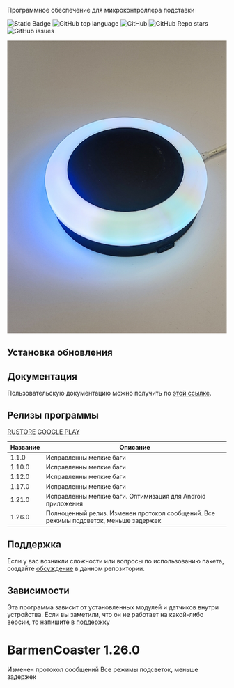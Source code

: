 <!--Описание устройства-->
Программное обеспечение для микроконтроллера подставки

<!--Блок информации о репозитории в бейджах-->
![Static Badge](https://img.shields.io/badge/USKUdev-avtobarmen_coaster-avtobarmen_coaster)
![GitHub top language](https://img.shields.io/github/languages/top/USKUdev/avtobarmen_coaster)
![GitHub](https://img.shields.io/github/license/USKUdev/avtobarmen_coaster)
![GitHub Repo stars](https://img.shields.io/github/stars/USKUdev/avtobarmen_coaster)
![GitHub issues](https://img.shields.io/github/issues/USKUdev/avtobarmen_coaster)

![Logotype](./docs/coaster.jpg)

## Установка обновления

<!--Пользовательская документация-->
## Документация
Пользовательскую документацию можно получить по [этой ссылке](./docs/ru/index.md).

<!--Релизы программы-->
## Релизы программы

[RUSTORE](https://www.rustore.ru/catalog/app/ru.avtonalivator.avtonalivator)
[GOOGLE PLAY](https://play.google.com/store/apps/details?id=ru.avtonalivator.avtonalivator)

| Название | Описание                                                                               |
|----------|----------------------------------------------------------------------------------------|
| 1.1.0    | Исправленны мелкие баги                                                                |
| 1.10.0   | Исправленны мелкие баги                                                                |
| 1.12.0   | Исправленны мелкие баги                                                                |
| 1.17.0   | Исправленны мелкие баги                                                                |
| 1.21.0   | Исправленны мелкие баги. Оптимизация для Android приложения                            |
| 1.26.0   | Полноценный релиз. Изменен протокол сообщений. Все режимы подсветок, меньше задержек   |

[Релизы программы]: https://github.com/USKUdev/avtobarmen_coaster/releases



<!--Поддержка-->
## Поддержка
Если у вас возникли сложности или вопросы по использованию пакета, создайте 
[обсуждение](https://github.com/USKUdev/avtobarmen_coaster/issues/new/choose) в данном репозитории.

<!--зависимости-->
## Зависимости
Эта программа зависит от установленных модулей и датчиков внутри устройства. Если вы заметили, что он не работает на какой-либо версии, то напишите в [поддержку](https://github.com/USKUdev/avtobarmen_coaster#поддержка)





# BarmenCoaster 1.26.0
Изменен протокол сообщений
Все режимы подсветок, меньше задержек

